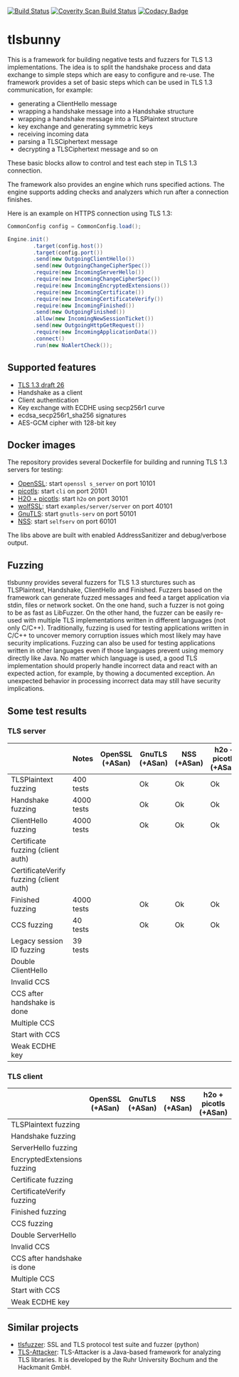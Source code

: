 [![Build Status](https://travis-ci.org/artem-smotrakov/tlsbunny.svg?branch=master)](https://travis-ci.org/artem-smotrakov/tlsbunny)
[![Coverity Scan Build Status](https://scan.coverity.com/projects/16025/badge.svg)](https://scan.coverity.com/projects/artem-smotrakov-tlsbunny)
[![Codacy Badge](https://api.codacy.com/project/badge/Grade/81991e8a88b64c8b99fe35b9159c2410)](https://www.codacy.com/app/artem-smotrakov/tlsbunny?utm_source=github.com&amp;utm_medium=referral&amp;utm_content=artem-smotrakov/tlsbunny&amp;utm_campaign=Badge_Grade)

# tlsbunny

This is a framework for building negative tests and fuzzers for TLS 1.3 implementations.
The idea is to split the handshake process and data exchange to simple steps which are easy to configure and re-use.
The framework provides a set of basic steps which can be used in TLS 1.3 communication, for example:

- generating a ClientHello message
- wrapping a handshake message into a Handshake structure
- wrapping a handshake message into a TLSPlaintext structure
- key exchange and generating symmetric keys
- receiving incoming data
- parsing a TLSCiphertext message
- decrypting a TLSCiphertext message and so on

These basic blocks allow to control and test each step in TLS 1.3 connection.

The framework also provides an engine which runs specified actions. The engine supports adding checks and analyzers which run after a connection finishes.

Here is an example on HTTPS connection using TLS 1.3:

```java
CommonConfig config = CommonConfig.load();

Engine.init()
        .target(config.host())
        .target(config.port())
        .send(new OutgoingClientHello())
        .send(new OutgoingChangeCipherSpec())
        .require(new IncomingServerHello())
        .require(new IncomingChangeCipherSpec())
        .require(new IncomingEncryptedExtensions())
        .require(new IncomingCertificate())
        .require(new IncomingCertificateVerify())
        .require(new IncomingFinished())
        .send(new OutgoingFinished())
        .allow(new IncomingNewSessionTicket())
        .send(new OutgoingHttpGetRequest())
        .require(new IncomingApplicationData())
        .connect()
        .run(new NoAlertCheck());
```

## Supported features

- [TLS 1.3 draft 26](https://tools.ietf.org/html/draft-ietf-tls-tls13-26) 
- Handshake as a client
- Client authentication
- Key exchange with ECDHE using secp256r1 curve
- ecdsa_secp256r1_sha256 signatures
- AES-GCM cipher with 128-bit key

## Docker images

The repository provides several Dockerfile for building and running TLS 1.3 servers for testing:

- [OpenSSL](src/main/docker/openssl/Dockerfile): start `openssl s_server` on port 10101
- [picotls](src/main/docker/picotls/Dockerfile): start `cli` on port 20101
- [H2O + picotls](src/main/docker/h2o/Dockerfile): start `h2o` on port 30101
- [wolfSSL](src/main/docker/wolfssl/Dockerfile): start `examples/server/server` on port 40101
- [GnuTLS](src/main/docker/gnutls/Dockerfile): start `gnutls-serv` on port 50101
- [NSS](src/main/docker/nss/Dockerfile): start `selfserv` on port 60101

The libs above are built with enabled AddressSanitizer and debug/verbose output.

## Fuzzing

tlsbunny provides several fuzzers for TLS 1.3 sturctures such as TLSPlaintext, Handshake, ClientHello and Finished.
Fuzzers based on the framework can generate fuzzed messages and feed a target application via stdin, files or network socket.
On the one hand, such a fuzzer is not going to be as fast as LibFuzzer. On the other hand, the fuzzer can be easily re-used with multiple TLS implementations written in different languages (not only C/C++). 
Traditionally, fuzzing is used for testing applications written in C/C++ to uncover memory corruption issues which most likely may have security implications.
Fuzzing can also be used for testing applications written in other languages even if those languages prevent using memory directly like Java. 
No matter which language is used, a good TLS implementation should properly handle incorrect data and react with an expected action, for example, by thowing a documented exception. An unexpected behavior in processing incorrect data may still have security implications.

## Some test results

### TLS server

|                                          | Notes           | OpenSSL (+ASan) | GnuTLS (+ASan)  | NSS (+ASan)   | h2o + picotls (+ASan) | wolfSSL (+ASan) |
| -----------------------------------------|-----------------|-----------------|-----------------|---------------|-----------------------|-----------------|
| TLSPlaintext fuzzing                     | 400  tests      |                 | Ok              | Ok            | Ok                    | Ok              |
| Handshake fuzzing                        | 4000 tests      |                 | Ok              | Ok            | Ok                    | Ok              |
| ClientHello fuzzing                      | 4000 tests      |                 | Ok              | Ok            | Ok                    | Ok              |
| Certificate fuzzing (client auth)        |                 |                 |                 |               |                       |                 |
| CertificateVerify fuzzing (client auth)  |                 |                 |                 |               |                       |                 |
| Finished fuzzing                         | 4000 tests      |                 | Ok              | Ok            | Ok                    | Ok              |
| CCS fuzzing                              | 40   tests      |                 | Ok              | Ok            | Ok                    | Ok              |
| Legacy session ID fuzzing                | 39   tests      |                 |                 |               |                       |                 |
| Double ClientHello                       |                 |                 |                 |               |                       |                 |
| Invalid CCS                              |                 |                 |                 |               |                       |                 |
| CCS after handshake is done              |                 |                 |                 |               |                       |                 |
| Multiple CCS                             |                 |                 |                 |               |                       |                 |
| Start with CCS                           |                 |                 |                 |               |                       |                 |
| Weak ECDHE key                           |                 |                 |                 |               |                       |                 |

### TLS client

|                             | OpenSSL (+ASan) | GnuTLS (+ASan)  | NSS (+ASan)   | h2o + picotls (+ASan) | wolfSSL (+ASan) |
| ----------------------------|-----------------|-----------------|---------------|-----------------------|-----------------|
| TLSPlaintext fuzzing        |                 |                 |               |                       |                 |
| Handshake fuzzing           |                 |                 |               |                       |                 |
| ServerHello fuzzing         |                 |                 |               |                       |                 |
| EncryptedExtensions fuzzing |                 |                 |               |                       |                 |
| Certificate fuzzing         |                 |                 |               |                       |                 |
| CertificateVerify fuzzing   |                 |                 |               |                       |                 |
| Finished fuzzing            |                 |                 |               |                       |                 |
| CCS fuzzing                 |                 |                 |               |                       |                 |
| Double ServerHello          |                 |                 |               |                       |                 |
| Invalid CCS                 |                 |                 |               |                       |                 |
| CCS after handshake is done |                 |                 |               |                       |                 |
| Multiple CCS                |                 |                 |               |                       |                 |
| Start with CCS              |                 |                 |               |                       |                 |
| Weak ECDHE key              |                 |                 |               |                       |                 |

## Similar projects

- [tlsfuzzer](https://github.com/tomato42/tlsfuzzer): SSL and TLS protocol test suite and fuzzer (python)
- [TLS-Attacker](https://github.com/RUB-NDS/TLS-Attacker): TLS-Attacker is a Java-based framework for analyzing TLS libraries. It is developed by the Ruhr University Bochum and the Hackmanit GmbH.
